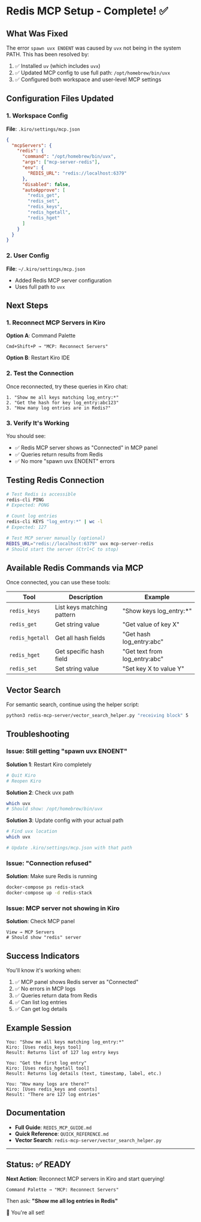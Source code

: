# Redis MCP Setup - Complete! ✅

## What Was Fixed

The error `spawn uvx ENOENT` was caused by `uvx` not being in the system PATH. This has been resolved by:

1. ✅ Installed `uv` (which includes `uvx`)
2. ✅ Updated MCP config to use full path: `/opt/homebrew/bin/uvx`
3. ✅ Configured both workspace and user-level MCP settings

## Configuration Files Updated

### 1. Workspace Config
**File**: `.kiro/settings/mcp.json`
```json
{
  "mcpServers": {
    "redis": {
      "command": "/opt/homebrew/bin/uvx",
      "args": ["mcp-server-redis"],
      "env": {
        "REDIS_URL": "redis://localhost:6379"
      },
      "disabled": false,
      "autoApprove": [
        "redis_get",
        "redis_set",
        "redis_keys",
        "redis_hgetall",
        "redis_hget"
      ]
    }
  }
}
```

### 2. User Config
**File**: `~/.kiro/settings/mcp.json`
- Added Redis MCP server configuration
- Uses full path to `uvx`

## Next Steps

### 1. Reconnect MCP Servers in Kiro

**Option A**: Command Palette
```
Cmd+Shift+P → "MCP: Reconnect Servers"
```

**Option B**: Restart Kiro IDE

### 2. Test the Connection

Once reconnected, try these queries in Kiro chat:

```
1. "Show me all keys matching log_entry:*"
2. "Get the hash for key log_entry:abc123"
3. "How many log entries are in Redis?"
```

### 3. Verify It's Working

You should see:
- ✅ Redis MCP server shows as "Connected" in MCP panel
- ✅ Queries return results from Redis
- ✅ No more "spawn uvx ENOENT" errors

## Testing Redis Connection

```bash
# Test Redis is accessible
redis-cli PING
# Expected: PONG

# Count log entries
redis-cli KEYS "log_entry:*" | wc -l
# Expected: 127

# Test MCP server manually (optional)
REDIS_URL="redis://localhost:6379" uvx mcp-server-redis
# Should start the server (Ctrl+C to stop)
```

## Available Redis Commands via MCP

Once connected, you can use these tools:

| Tool | Description | Example |
|------|-------------|---------|
| `redis_keys` | List keys matching pattern | "Show keys log_entry:*" |
| `redis_get` | Get string value | "Get value of key X" |
| `redis_hgetall` | Get all hash fields | "Get hash log_entry:abc" |
| `redis_hget` | Get specific hash field | "Get text from log_entry:abc" |
| `redis_set` | Set string value | "Set key X to value Y" |

## Vector Search

For semantic search, continue using the helper script:

```bash
python3 redis-mcp-server/vector_search_helper.py "receiving block" 5
```

## Troubleshooting

### Issue: Still getting "spawn uvx ENOENT"

**Solution 1**: Restart Kiro completely
```bash
# Quit Kiro
# Reopen Kiro
```

**Solution 2**: Check uvx path
```bash
which uvx
# Should show: /opt/homebrew/bin/uvx
```

**Solution 3**: Update config with your actual path
```bash
# Find uvx location
which uvx

# Update .kiro/settings/mcp.json with that path
```

### Issue: "Connection refused"

**Solution**: Make sure Redis is running
```bash
docker-compose ps redis-stack
docker-compose up -d redis-stack
```

### Issue: MCP server not showing in Kiro

**Solution**: Check MCP panel
```
View → MCP Servers
# Should show "redis" server
```

## Success Indicators

You'll know it's working when:

1. ✅ MCP panel shows Redis server as "Connected"
2. ✅ No errors in MCP logs
3. ✅ Queries return data from Redis
4. ✅ Can list log entries
5. ✅ Can get log details

## Example Session

```
You: "Show me all keys matching log_entry:*"
Kiro: [Uses redis_keys tool]
Result: Returns list of 127 log entry keys

You: "Get the first log entry"
Kiro: [Uses redis_hgetall tool]
Result: Returns log details (text, timestamp, label, etc.)

You: "How many logs are there?"
Kiro: [Uses redis_keys and counts]
Result: "There are 127 log entries"
```

## Documentation

- **Full Guide**: `REDIS_MCP_GUIDE.md`
- **Quick Reference**: `QUICK_REFERENCE.md`
- **Vector Search**: `redis-mcp-server/vector_search_helper.py`

---

## Status: ✅ READY

**Next Action**: Reconnect MCP servers in Kiro and start querying!

```
Command Palette → "MCP: Reconnect Servers"
```

Then ask: **"Show me all log entries in Redis"**

🎉 You're all set!
